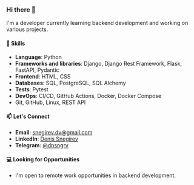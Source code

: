 ### Hi there 👋

I'm a developer currently learning backend development and working on various projects.

#### 🔨 Skills
- **Language**: Python
- **Frameworks and libraries**: Django, Django Rest Framework, Flask, FastAPI, Pydantic
- **Frontend**: HTML, CSS
- **Databases**: SQL, PostgreSQL, SQL Alchemy
- **Tests**: Pytest
- **DevOps**: CI/CD, GitHub Actions, Docker, Docker Compose
- Git, GitHub, Linux, REST API

#### 📫 Let's Connect
- **Email**: snegirev.dv@gmail.com
- **LinkedIn**: [Denis Snegirev](https://www.linkedin.com/in/denis-snegirev/)
- **Telegram**: [@dnsngrv](https://t.me/dnsngrv)

#### 💻 Looking for Opportunities
- I'm open to remote work opportunities in backend development.
